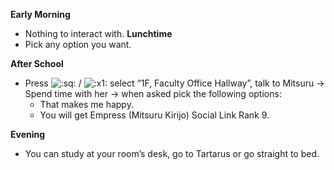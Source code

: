 **Early Morning**

- Nothing to interact with.
  **Lunchtime**
- Pick any option you want.

**After School**

- Press ![:sq:](https://www.powerpyx.com/wp-includes/images/smilies/square.png) / ![:x1:](https://www.powerpyx.com/wp-includes/images/smilies/x1.png) select “1F, Faculty Office Hallway”, talk to Mitsuru -> Spend time with her -> when asked pick the following options:
  - That makes me happy.
  - You will get Empress (Mitsuru Kirijo) Social Link Rank 9.

**Evening**

- You can study at your room’s desk, go to Tartarus or go straight to bed.
